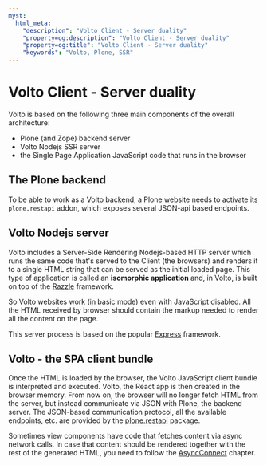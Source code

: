 ```yaml
---
myst:
  html_meta:
    "description": "Volto Client - Server duality"
    "property=og:description": "Volto Client - Server duality"
    "property=og:title": "Volto Client - Server duality"
    "keywords": "Volto, Plone, SSR"
---
```


# Volto Client - Server duality

Volto is based on the following three main components of the overall architecture:

- Plone (and Zope) backend server
- Volto Nodejs SSR server
- the Single Page Application JavaScript code that runs in the browser

## The Plone backend

To be able to work as a Volto backend, a Plone website needs to activate its
`plone.restapi` addon, which exposes several JSON-api based endpoints.

## Volto Nodejs server

Volto includes a Server-Side Rendering Nodejs-based HTTP server which runs the
same code that's served to the Client (the browsers) and renders it to a single HTML
string that can be served as the initial loaded page. This type of application
is called an **isomorphic application** and, in Volto, is built on top of the
[Razzle](./razzle) framework.

So Volto websites work (in basic mode) even with JavaScript disabled. All the
HTML received by browser should contain the markup needed to render all the
content on the page.

This server process is based on the popular [Express](https://expressjs.com/) framework.

## Volto - the SPA client bundle

Once the HTML is loaded by the browser, the Volto JavaScript client bundle is
interpreted and executed. Volto, the React app is then created in the browser
memory. From now on, the browser will no longer fetch HTML from the server, but
instead communicate via JSON with Plone, the backend server. The JSON-based
communication protocol, all the available endpoints, etc. are provided by the
[plone.restapi](https://github.com/plone/plone.restapi) package.

Sometimes view components have code that fetches content via async network
calls. In case that content should be rendered together with the rest of
the generated HTML, you need to follow the
[AsyncConnect](../addons/asyncconect) chapter.
